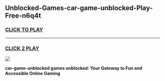 
## Unblocked-Games-car-game-unblocked-Play-Free-n6q4t
<h3>
<a href="https://premium76.site?title=car-game-unblocked&ref=09A">CLICK TO PLAY</a></h3>
<hr>

<h3>
<a href="https://premium76.site?title=car-game-unblocked&ref=09A">CLICK 2 PLAY</a>
  
</h3>

<a href="https://premium76.site?title=car-game-unblocked&ref=09A"><img src="https://clearcache.store/games.png"></a>


**car-game-unblocked games unblocked: Your Gateway to Fun and Accessible Online Gaming**
